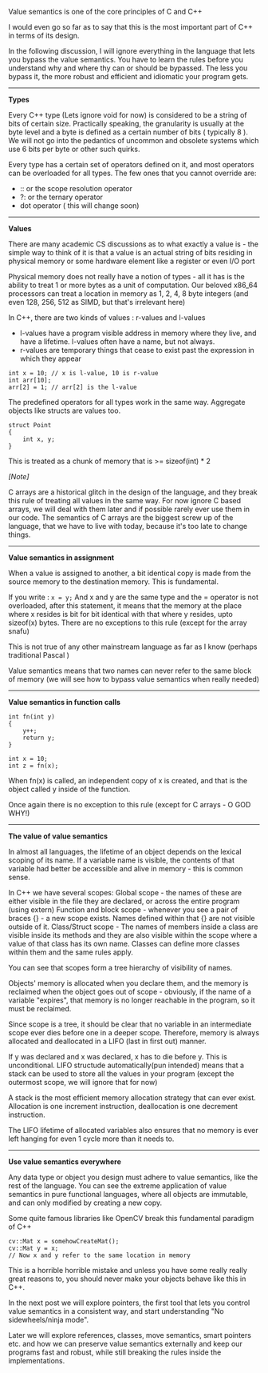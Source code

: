 Value semantics is one of the core principles of C and C++ 

I would even go so far as to say that this is the most important part of C++ in terms of its design.

In the following discussion, I will ignore everything in the language that lets you bypass the value semantics. You have to learn the rules before you understand why and where thy can or should be bypassed. The less you bypass it, the more robust and efficient and idiomatic your program gets. 

---

**Types**

Every C++ type (Lets ignore void for now) is considered to be a string of bits of certain size.
Practically speaking, the granularity is usually at the byte level and a byte is defined as a certain number of bits ( typically 8 ). We will not go into the pedantics of uncommon and obsolete systems which use 6 bits per byte or other such quirks.

Every type has a certain set of operators defined on it, and most operators can be overloaded for all types. 
The few ones that you cannot override are:

- :: or the scope resolution operator
- ?: or the ternary operator
- dot operator ( this will change soon)

---

**Values** 

There are many academic CS discussions as to what exactly a value is - the simple way to think of it is that a value is an actual string of bits residing in physical memory or some hardware element like a register or even I/O port

Physical memory does not really have a notion of types - all it has is the ability to treat 1 or more bytes as a unit of computation. Our beloved x86_64 processors can treat a location in memory as 1, 2, 4, 8 byte integers (and even 128, 256, 512 as SIMD, but that's irrelevant here) 

In C++, there are two kinds of values : r-values and l-values

- l-values have a program visible address in memory where they live, and have a lifetime. l-values often have a name, but not always.
- r-values are temporary things that cease to exist past the expression in which they appear

```
int x = 10; // x is l-value, 10 is r-value
int arr[10];
arr[2] = 1; // arr[2] is the l-value
```

The predefined operators for all types work in the same way.
Aggregate objects like structs are values too.

```
struct Point
{
    int x, y;
}
```

This is treated as a chunk of memory that is >= sizeof(int) * 2

*[Note]*

C arrays are a historical glitch in the design of the language, and they break this rule of treating all values in the same way. For now ignore C based arrays, we will deal with them later and if possible rarely ever use them in our code. The semantics of C arrays are the biggest screw up of the language, that we have to live with today, because it's too late to change things. 

---

**Value semantics in assignment**

When a value is assigned to another, a bit identical copy is made from the source memory to the destination memory.  This is fundamental.

If you write :
```x = y;```
And x and y are the same type and the = operator is not overloaded, after this statement, it means that the memory at the place where x resides is bit for bit identical with that where y resides, upto sizeof(x) bytes.
There are no exceptions to this rule (except for the array snafu)

This is not true of any other mainstream language as far as I know (perhaps traditional Pascal )

Value semantics means that two names can never refer to the same block of memory (we will see how to bypass value semantics when really needed)

---

**Value semantics in function calls**

```
int fn(int y)
{ 
    y++;
    return y; 
}

int x = 10;
int z = fn(x);
```

When fn(x) is called, an independent copy of x is created, and that is the object called y inside of the function.

Once again there is no exception to this rule (except for C arrays - O GOD WHY!)

---

**The value of value semantics**

In almost all languages, the lifetime of an object depends on the lexical scoping of its name.
If a variable name is visible, the contents of that variable had better be accessible and alive in memory - this is common sense.

In C++ we have several scopes:
Global scope - the names of these are either visible in the file they are declared, or across the entire program (using extern)
Function and block scope - whenever you see a pair of braces {} - a new scope exists. Names defined within that {} are not visible outside of it.
Class/Struct scope - The names of members inside a class are visible inside its methods and they are also visible within the scope where a value of that class has its own name. Classes can define more classes within them and the same rules apply.

You can see that scopes form a tree hierarchy of visibility of names. 

Objects' memory is allocated when you declare them, and the memory is reclaimed when the object goes out of scope - obviously, if the name of a variable "expires", that memory is no longer reachable in the program, so it must be reclaimed.

Since scope is a tree, it should be clear that no variable in an intermediate scope ever dies before one in a deeper scope. Therefore, memory is always allocated and deallocated in a LIFO (last in first out) manner.

If y was declared  and x was declared, x has to die before y. This is unconditional.
LIFO structude automatically(pun intended) means that a stack can be used to store all the values in your program (except the outermost scope, we will ignore that for now)

A stack is the most efficient memory allocation strategy that can ever exist. Allocation is one increment instruction, deallocation is one decrement instruction. 

The LIFO lifetime of allocated variables also ensures that no memory is ever left hanging for even 1 cycle more than it needs to.

---

**Use value semantics everywhere**

Any data type or object you design must adhere to value semantics, like the rest of the language. 
You can see the extreme application of value semantics in pure functional languages, where all objects are immutable, and can only modified by creating a new  copy.

Some quite famous libraries like OpenCV break this fundamental paradigm of C++ 

```
cv::Mat x = somehowCreateMat();
cv::Mat y = x;
// Now x and y refer to the same location in memory
```

This is a horrible horrible mistake and unless you have some really really great reasons to, you should never make your objects behave like this in C++.

In the next post we will explore pointers, the first tool that lets you control value semantics in a consistent way, and start understanding "No sidewheels/ninja mode".

Later we will explore references, classes, move semantics, smart pointers  etc. and how we can preserve value semantics externally and keep our programs fast and robust, while still breaking the rules inside the implementations.
